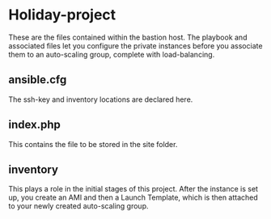 # Holiday-project
These are the files contained within the bastion host. 
The playbook and associated files let you configure the private instances before you associate them to an auto-scaling group, complete with load-balancing.

## ansible.cfg
The ssh-key and inventory locations are declared here.

## index.php
This contains the file to be stored in the site folder.

## inventory
This plays a role in the initial stages of this project. After the instance is set up, you create an AMI and then a Launch Template, which is then attached to your newly created auto-scaling group.
